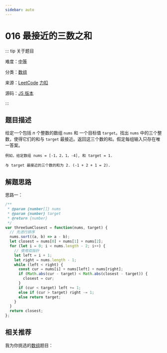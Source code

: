 ```yaml
---
sidebar: auto
---
```


# 016 最接近的三数之和

::: tip 关于题目

难度：[中等](/solution/medium/)

分类：[数组](/art/array.html)

来源：[LeetCode](https://leetcode.com/problems/3sum-closest/)  [力扣](https://leetcode-cn.com/problems/3sum-closest/)

源码：[JS 版本](https://github.com/swpuLeo/cattle/blob/master/src/medium/3SumClosest.js)

:::



## 题目描述

给定一个包括 *n* 个整数的数组 `nums` 和 一个目标值 `target`。找出 `nums` 中的三个整数，使得它们的和与 `target` 最接近。返回这三个数的和。假定每组输入只存在唯一答案。

```
例如，给定数组 nums = [-1，2，1，-4], 和 target = 1.

与 target 最接近的三个数的和为 2. (-1 + 2 + 1 = 2).
```



## 解题思路

思路一：

```js
/**
 * @param {number[]} nums
 * @param {number} target
 * @return {number}
 */
var threeSumClosest = function(nums, target) {
  // 先进行排序
  nums.sort((a, b) => a - b);
  let closest = nums[0] + nums[1] + nums[2];
  for (let i = 0; i < nums.length - 2; i++) {
    // 使用双指针
    let left = i + 1;
    let right = nums.length - 1;
    while (left < right) {
      const cur = nums[i] + nums[left] + nums[right];
      if (Math.abs(cur - target) < Math.abs(closest - target)) {
        closest = cur;
      }
      if (cur < target) left += 1;
      else if (cur > target) right -= 1;
      else return target;
    }
  }
  return closest;
};
```



## 相关推荐

我为你挑选的[数组](/art/array.html)题目：
